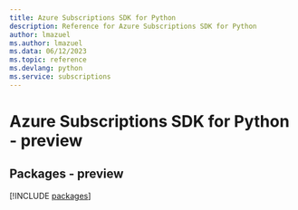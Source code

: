 ```yaml
---
title: Azure Subscriptions SDK for Python
description: Reference for Azure Subscriptions SDK for Python
author: lmazuel
ms.author: lmazuel
ms.data: 06/12/2023
ms.topic: reference
ms.devlang: python
ms.service: subscriptions
---
```

# Azure Subscriptions SDK for Python - preview
## Packages - preview
[!INCLUDE [packages](subscriptions-index.md)]
